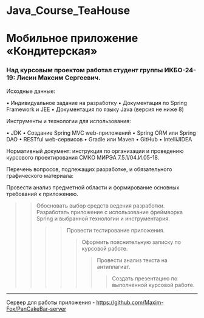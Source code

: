 # Java_Course_TeaHouse

# Мобильное приложение «Кондитерская»

### Над курсовым проектом работал студент группы ИКБО-24-19: Лисин Максим Сергеевич. 

Исходные данные:

• Индивидуальное задание на разработку
• Документация по Spring Framework и JEE
• Документация по языку Java (версия не ниже 8)

Инструменты и технологии для использования:

• JDK
• Создание Spring MVC web-приложений
• Spring ORM или Spring DAO
• RESTful web-сервисов
• Gradle или Maven
• GitHub
• IntelliJIDEA


Нормативный документ: инструкция по организации и проведению курсового проектирования СМКО МИРЭА 7.5.1/04.И.05-18.

Перечень вопросов, подлежащих разработке, и обязательного графического материала:

Провести анализ предметной области и формирование основных требований к приложению.
>> Обосновать выбор средств ведения разработки.
Разработать приложение с использование фреймворка Spring и выбранной технологии и инструментария.
>>>> Провести тестирование приложения.
>>>>> Оформить пояснительную записку по курсовой работе.
>>>>>> Провести анализ текста на антиплагиат.
>>>>>>> Создать презентацию по выполненной курсовой работе.

***

Сервер для работы приложения - <https://github.com/Maxim-Fox/PanCakeBar-server>
